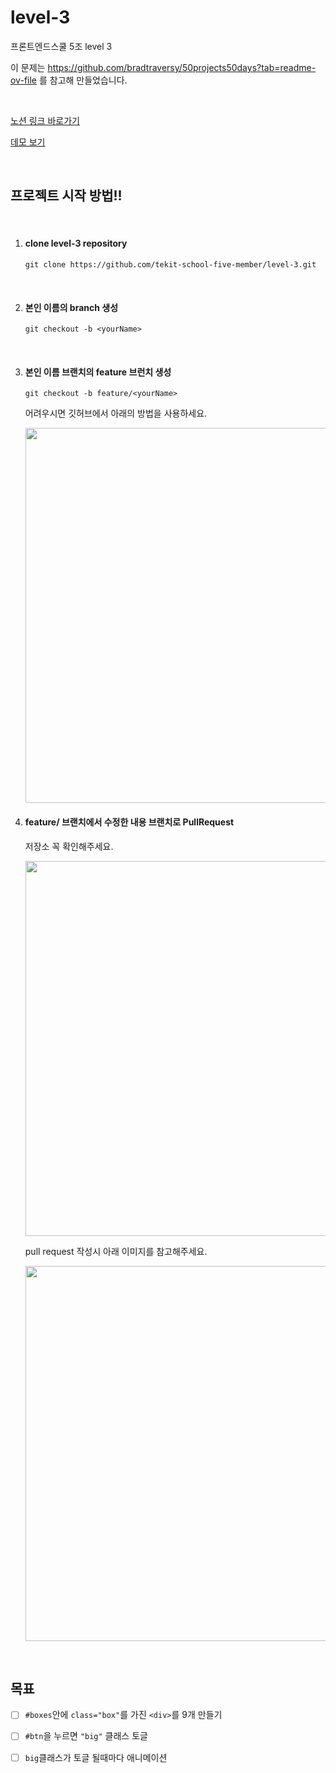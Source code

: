 # level-3

프론트엔드스쿨 5조 level 3

이 문제는 https://github.com/bradtraversy/50projects50days?tab=readme-ov-file 를 참고해 만들었습니다.

<br>

[노션 링크 바로가기](https://www.notion.so/Level-3-a66d059b378c468c9d12be7491b250ac)

[데모 보기](https://50projects50days.com/projects/3d-background-boxes/)

<br>

## 프로젝트 시작 방법!!

<br>

<ol>
  <li><h4>clone level-3 repository</h4>
    
  ```
  git clone https://github.com/tekit-school-five-member/level-3.git
  ```

  <br>
    
  </li>
  <li><h4>본인 이름의 branch 생성</h4>
    
  ```
  git checkout -b <yourName>
  ```

<br>
  </li>
  <li><h4>본인 이름 브랜치의 feature 브런치 생성</h4>
    
  ```
  git checkout -b feature/<yourName>
  ```

  <p>어려우시면 깃허브에서 아래의 방법을 사용하세요.</p>
  <img width="600px" src="https://github.com/tekit-school-five-member/level-3/assets/60402888/494198c6-db3c-4429-a76c-3077929bf6fe"/>
<br>
  </li>  
  <li>
    <h4>feature/<yourName> 브랜치에서 수정한 내용 <yourName> 브랜치로 PullRequest</h4>
    <p>저장소 꼭 확인해주세요.</p>
    <img width="600px" src="https://github.com/tekit-school-five-member/level-3/assets/60402888/76d54486-3a57-43d3-96e3-bd6bb3f0ed61"/>
      <br>
    <p>pull request 작성시 아래 이미지를 참고해주세요.</p>
  <img width="600px" src="https://github.com/tekit-school-five-member/level-3/assets/60402888/270e9372-7b61-42db-9045-0f58ce6c3408"/>
      <br>
  </li>
</ol>

<br>

## 목표

- [ ] <code>#boxes</code>안에 <code>class="box"</code>를 가진 <code>\<div></code>를 9개 만들기

- [ ] <code>#btn</code>을 누르면 <code>"big"</code> 클래스 토글
- [ ] <code>big</code>클래스가 토글 될때마다 애니메이션
